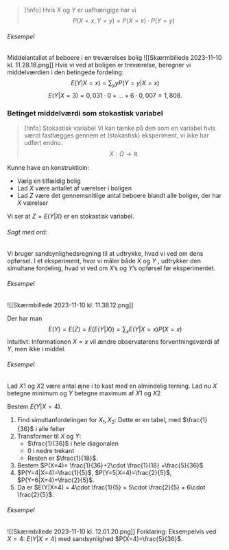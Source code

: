 
>[!info] Hvis $X$ og $Y$ er uafhængige har vi
>$$
>P(X=x, Y=y) = P(X=x)\cdot P(Y=y)
>$$


###### Eksempel
Middelantallet af beboere i en treværelses bolig
![[Skærmbillede 2023-11-10 kl. 11.28.18.png]]
Hvis vi ved at boligen er treværelse, beregner vi middelværdien i den betingede fordeling:
$$
E(Y|X=x)=\sum_{y}yP(Y=y|X=x)
$$
$$
E(Y|X=3) = 0,031\cdot 0 + \dots + 6\cdot 0,007 = 1,808.
$$
### Betinget middelværdi som stokastisk variabel

>[!info] Stokastisk variabel
>Vi kan tænke på den som en variabel hvis værdi fastlægges gennem et (stokastisk) eksperiment, vi ikke har udført endnu.
>$$
>X:\Omega \rightarrow \mathbb{R}
>$$

Kunne have en konstruktioin:
- Vælg en tilfældig bolig
- Lad $X$ være antallet af værelser i boligen
- Lad $Z$ være det gennemsnitlige antal beboere blandt alle boliger, der har $X$ værelser

Vi ser at $Z = E(Y|X)$ er en stokastisk variabel.
###### Sagt med ord:
Vi bruger sandsynlighedsregning til at udtrykke, hvad vi ved om dens opførsel. I et eksperiment, hvor vi måler både $X$ og $Y$ , udtrykker den simultane fordeling, hvad vi ved om $X$’s og $Y$’s opførsel før eksperimentet.

###### Eksempel
![[Skærmbillede 2023-11-10 kl. 11.38.12.png]]

Der har man 
$$
E(Y)=E(Z) = E(E(Y|X)) = \sum_{x}E(Y|X=x)P(X=x)
$$
Intuitivt: Informationen $X=x$ vil ændre observatørens forventningsværdi af $Y$, men ikke i middel.


###### Eksempel
Lad $X1$ og $X2$ være antal øjne i to kast med en almindelig terning. Lad nu $X$ betegne minimum og $Y$ betegne maximum af $X1$ og $X2$

Bestem $E(Y|X=4)$.

1. Find simultanfordelingen for $X_{1}, X_{2}$:
	Dette er en tabel, med $\frac{1}{36}$ i alle felter
2. Transformer til $X$ og $Y$:
	- $\frac{1}{36}$ i hele diagonalen
	- 0 i nedre trekant
	- Resten er $\frac{1}{18}$.
3. Bestem $P(X=4)= \frac{1}{36}+2\cdot \frac{1}{18} =\frac{5}{36}$
4. $P(Y=4|X=4)=\frac{1}{5}$, $P(Y=5|X=4)=\frac{2}{5}$, $P(Y=6|X=4)=\frac{2}{5}$.
5. Da er $E(Y|X=4) = 4\cdot \frac{1}{5} + 5\cdot \frac{2}{5} + 6\cdot \frac{2}{5}$.

###### Eksempel
![[Skærmbillede 2023-11-10 kl. 12.01.20.png]]
Forklaring: Eksempelvis ved $X=4$: $E(Y|X=4)$ med sandsynlighed $P(X=4)=\frac{5}{36}$.
